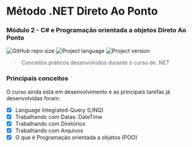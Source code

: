 # Método .NET Direto Ao Ponto

### Módulo 2 - C# e Programação orientada a objetos Direto Ao Ponto

![GitHub repo size](https://img.shields.io/github/repo-size/ketlynamora/README-template?style=for-the-badge)
![Project language](https://img.shields.io/badge/LANGUAGE-C%23-GREY?color=blue&style=for-the-badge)
![Project version](https://img.shields.io/badge/.NET%20VERSION-5.0-GREY?color=blue&style=for-the-badge)

> Conceitos práticos desenvolvidos durante o curso de .NET 

### Principais conceitos

O curso ainda está em desenvolvimento e as principais tarefas já desenvolvidas foram:

- [x] Language Integrated-Query (LINQ)
- [x] Trabalhando com Datas: DateTime
- [x] Trabalhando com Diretórios
- [x] Trabalhando com Arquivos
- [x] O que é Programação orientada a objetos (POO)
